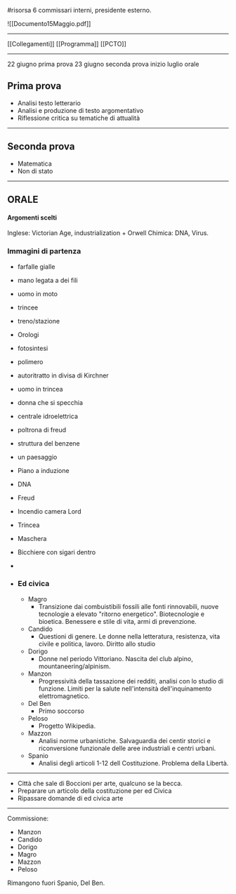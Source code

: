 #risorsa 
6 commissari interni, presidente esterno. 

![[Documento15Maggio.pdf]]
___

[[Collegamenti]]
[[Programma]]
[[PCTO]]

---

22 giugno prima prova 
23 giugno seconda prova 
inizio luglio orale


## **Prima prova**
- Analisi testo letterario 
- Analisi e produzione di testo argomentativo 
- Riflessione critica su tematiche di attualità
___
## **Seconda prova**
- Matematica 
- Non di stato 


---
## **ORALE**

#### Argomenti scelti
Inglese: Victorian Age, industrialization + Orwell
Chimica: DNA, Virus. 

### Immagini di partenza
- farfalle gialle
- mano legata a dei fili
- uomo in moto
- trincee
- treno/stazione
- Orologi
- fotosintesi
- polimero
- autoritratto in divisa di Kirchner
- uomo in trincea
- donna che si specchia
- centrale idroelettrica
- poltrona di freud
- struttura del benzene 
- un paesaggio
- Piano a induzione
- DNA
- Freud
- Incendio camera Lord
- Trincea
- Maschera
- Bicchiere con sigari dentro
- 

- ### Ed civica
	- Magro
		- Transizione dai combuistibili fossili alle fonti rinnovabili, nuove tecnologie a elevato "ritorno energetico". Biotecnologie e bioetica. Benessere e stile di vita, armi di prevenzione. 
	- Candido
		- Questioni di genere. Le donne nella letteratura, resistenza, vita civile e politica, lavoro. Diritto allo studio
	- Dorigo
		- Donne nel periodo Vittoriano. Nascita del club alpino, mountaneering/alpinism. 
	- Manzon
		- Progressività della tassazione dei redditi, analisi con lo studio di funzione. Limiti per la salute nell'intensità dell'inquinamento elettromagnetico. 
	- Del Ben
		- Primo soccorso
	- Peloso
		- Progetto Wikipedia. 
	- Mazzon
		- Analisi norme urbanistiche. Salvaguardia dei centir storici e riconversione funzionale delle aree industriali  e centri urbani. 
	- Spanio
		- Analisi degli articoli 1-12 dell Costituzione. Problema della Libertà. 

---


- Città che sale di Boccioni per arte, qualcuno se la becca. 
- Preparare un articolo della costituzione per ed Civica
- Ripassare domande di ed civica arte 


---
Commissione: 
- Manzon
- Candido
- Dorigo
- Magro
- Mazzon
- Peloso

Rimangono fuori Spanio, Del Ben. 



